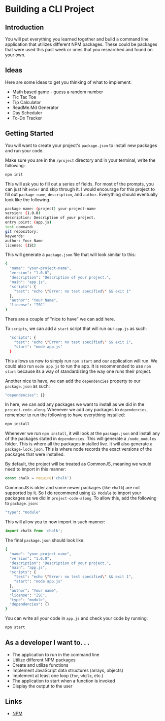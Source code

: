 # Building a CLI Project

## Introduction
You will put everything you learned together and build a command line application that utilizes different NPM packages. These could be packages that were used this past week or ones that you researched and found on your own.

## Ideas
Here are some ideas to get you thinking of what to implement:
- Math based game - guess a random number
- Tic Tac Toe
- Tip Calculator
- ReadMe.Md Generator
- Day Scheduler
- To-Do Tracker

## Getting Started
You will want to create your project's `package.json` to install new packages and run your code.

Make sure you are in the `/project` directory and in your terminal, write the following:
```bash
npm init
```
This will ask you to fill out a series of fields. For most of the prompts, you can just hit `enter` and skip through it. I would encourage for this project to fill out `package name`, `description`, and `author`. Everything should eventually look like the following.

```bash
package name: (project) your-project-name
version: (1.0.0) 
description: Description of your project.
entry point: (app.js) 
test command: 
git repository: 
keywords: 
author: Your Name
license: (ISC)
```

This will generate a `package.json` file that will look similar to this:
```bash
{
  "name": "your-project-name",
  "version": "1.0.0",
  "description": "Description of your project.",
  "main": "app.js",
  "scripts": {
    "test": "echo \"Error: no test specified\" && exit 1"
  },
  "author": "Your Name",
  "license": "ISC"
}
```
There are a couple of "nice to have" we can add here.

To `scripts`, we can add a `start` script that will run our `app.js` as such:
```bash
  "scripts": {
    "test": "echo \"Error: no test specified\" && exit 1",
    "start": "node app.js"
  }
```
This allows us now to simply run `npm start` and our application will run. We could also run `node app.js` to run the app. It is recommended to use `npm start` because its a way of standardizing the way one runs their project.

Another nice to have, we can add the `dependencies` property to our `package.json` as such:

```bash
"dependencies": {}
```

In here, we can add any packages we want to install as we did in the `project-code-along`. Whenever we add any packages to `dependencies`, remember to run the following to have everything installed:

```bash
npm install
```

Whenever we run `npm install`, it will look at the `package.json` and install any of the packages stated in `dependencies`. This will generate a `/node_modules` folder. This is where all the packages installed live. It will also generate a `package-lock.json`. This is where node records the exact versions of the packages that were installed.

By default, the project will be treated as CommonJS, meaning we would need to import in this manner:

```js
const chalk = require('chalk')
```

CommonJS is older and some newer packages (like `chalk`) are not supported by it. So I do recommend using `ES Module` to import your packages as we did in `project-code-along`. To allow this, add the following to `package.json`:

```bash
"type": "module"
```

This will allow you to now import in such manner:

```js
import chalk from 'chalk';
```


The final `package.json` should look like:

```bash
{
  "name": "your-project-name",
  "version": "1.0.0",
  "description": "Description of your project.",
  "main": "app.js",
  "scripts": {
    "test": "echo \"Error: no test specified\" && exit 1",
    "start": "node app.js"
  },
  "author": "Your name",
  "license": "ISC",
  "type": "module",
  "dependencies": {}
}
```

You can write all your code in `app.js` and check your code by running:

```bash
npm start
```

## As a developer I want to. . .
- The application to run in the command line
- Utilize different NPM packages
- Create and utilize functions
- Implement JavaScript data structures (arrays, objects)
- Implement at least one loop (`for`, `while`, etc.)
- The application to start when a function is invoked
- Display the output to the user

## Links
- [NPM](https://www.npmjs.com/)